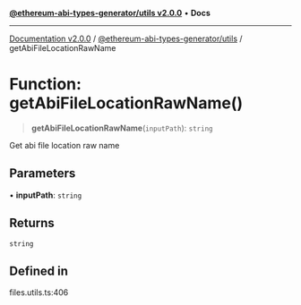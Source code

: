 [**@ethereum-abi-types-generator/utils v2.0.0**](../README.md) • **Docs**

***

[Documentation v2.0.0](../../../packages.md) / [@ethereum-abi-types-generator/utils](../README.md) / getAbiFileLocationRawName

# Function: getAbiFileLocationRawName()

> **getAbiFileLocationRawName**(`inputPath`): `string`

Get abi file location raw name

## Parameters

• **inputPath**: `string`

## Returns

`string`

## Defined in

files.utils.ts:406
